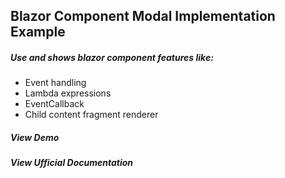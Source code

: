 ## Blazor Component Modal Implementation Example

##### Use and shows blazor component features like:

- Event handling
- Lambda expressions
- EventCallback
- Child content fragment renderer

##### View Demo
[Demo]: https://blazormodalcomponentdemo.azurewebsites.net

##### View Ufficial Documentation
[Official Documentation]: https://docs.microsoft.com/en-us/aspnet/core/blazor/event-handling?view=aspnetcore-3.1

